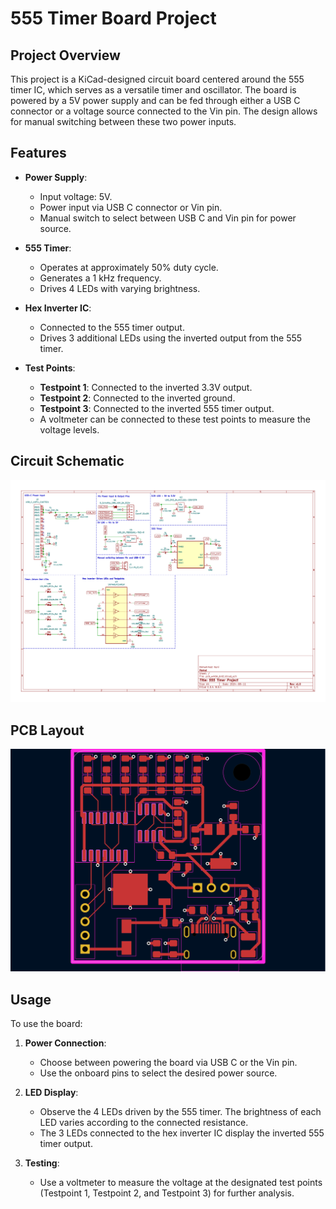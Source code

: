 # 555 Timer Board Project

## Project Overview

This project is a KiCad-designed circuit board centered around the 555 timer IC, which serves as a versatile timer and oscillator. The board is powered by a 5V power supply and can be fed through either a USB C connector or a voltage source connected to the Vin pin. The design allows for manual switching between these two power inputs.

## Features

- **Power Supply**:
  - Input voltage: 5V.
  - Power input via USB C connector or Vin pin.
  - Manual switch to select between USB C and Vin pin for power source.

- **555 Timer**:
  - Operates at approximately 50% duty cycle.
  - Generates a 1 kHz frequency.
  - Drives 4 LEDs with varying brightness.

- **Hex Inverter IC**:
  - Connected to the 555 timer output.
  - Drives 3 additional LEDs using the inverted output from the 555 timer.

- **Test Points**:
  - **Testpoint 1**: Connected to the inverted 3.3V output.
  - **Testpoint 2**: Connected to the inverted ground.
  - **Testpoint 3**: Connected to the inverted 555 timer output.
  - A voltmeter can be connected to these test points to measure the voltage levels.

## Circuit Schematic

![Circuit Schematc](./images/schematic.png)

## PCB Layout

![PCB Layout](./images/layout.png)

## Usage

To use the board:
1. **Power Connection**:
   - Choose between powering the board via USB C or the Vin pin.
   - Use the onboard pins to select the desired power source.
   
2. **LED Display**:
   - Observe the 4 LEDs driven by the 555 timer. The brightness of each LED varies according to the connected resistance.
   - The 3 LEDs connected to the hex inverter IC display the inverted 555 timer output.

3. **Testing**:
   - Use a voltmeter to measure the voltage at the designated test points (Testpoint 1, Testpoint 2, and Testpoint 3) for further analysis.
